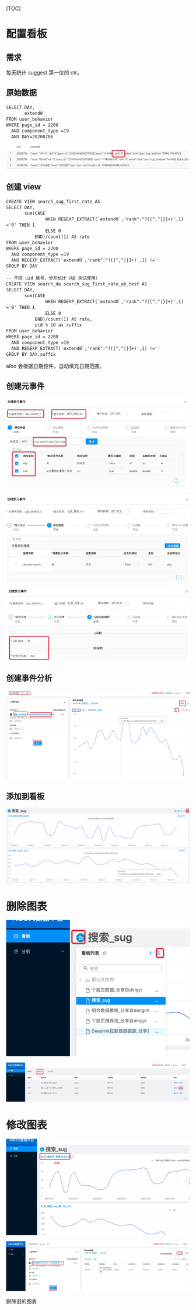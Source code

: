 [TOC]

# 配置看板

## 需求

每天统计 suggest 第一位的 ctr。

## 原始数据

```mysql
SELECT DAY,
       extend0
FROM user_behavior
WHERE page_id = 2200
  AND component_type =19
  AND DAY=20200706
```



![](images/20200707193721.jpg)

## 创建 view

```mysql
CREATE VIEW search_sug_first_rate AS
SELECT DAY,
       sum(CASE
               WHEN REGEXP_EXTRACT(`extend0`,'rank":"?([^,"|}]+)',1) ='0' THEN 1
               ELSE 0
           END)/count(1) AS rate
FROM user_behavior
WHERE page_id = 2200
  AND component_type =19
  AND REGEXP_EXTRACT(`extend0`,'rank":"?([^,"|}]+)',1) !=''
GROUP BY DAY

-- 不同 uid 尾号，分开统计（AB 测试使用）
CREATE VIEW search_dw.search_sug_first_rate_ab_test AS
SELECT DAY,
       sum(CASE
               WHEN REGEXP_EXTRACT(`extend0`,'rank":"?([^,"|}]+)',1) ='0' THEN 1
               ELSE 0
           END)/count(1) AS rate,
           uid % 10 as suffix
FROM user_behavior
WHERE page_id = 2200
  AND component_type =19
  AND REGEXP_EXTRACT(`extend0`,'rank":"?([^,"|}]+)',1) !=''
GROUP BY DAY,suffix
```

aibo 会根据日期控件，自动填充日期范围。

## 创建元事件

![](images/20200707194230.jpg)

![](images/20200707194258.jpg)

![](images/20200707194408.jpg)

## 创建事件分析

![](images/20200707194720.jpg)

## 添加到看板

![](images/20200707194802.jpg)

# 删除图表

![](images/20200721172452.jpg)

![](images/20200721172527.jpg)

# 修改图表

![](images/20200721172656.jpg)



![](images/20200721172834.jpg)

删除旧的图表